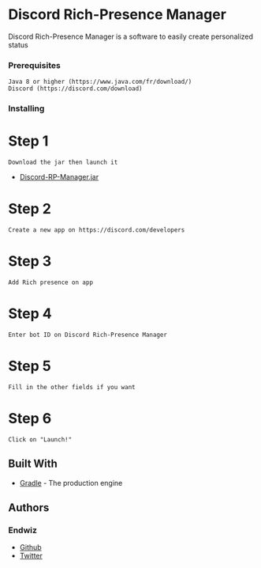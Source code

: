 # Discord Rich-Presence Manager

Discord Rich-Presence Manager is a software to easily create personalized status

### Prerequisites

```
Java 8 or higher (https://www.java.com/fr/download/)
Discord (https://discord.com/download)
```

### Installing
# Step 1
```
Download the jar then launch it
```
* [Discord-RP-Manager.jar](https://raw.githubusercontent.com/Endwiz/Discord-Rich-Presence-Manager/master/build/libs/Discord-RP-Manager.jar)

# Step 2
```
Create a new app on https://discord.com/developers
```
# Step 3
```
Add Rich presence on app
```
# Step 4
```
Enter bot ID on Discord Rich-Presence Manager
```
# Step 5
```
Fill in the other fields if you want
```
# Step 6
```
Click on "Launch!"
```

## Built With

* [Gradle](https://gradle.org/) - The production engine

## Authors

### Endwiz
* [Github](https://github.com/Endwiz/)
* [Twitter](https://twitter.com/Endwiz_YT)